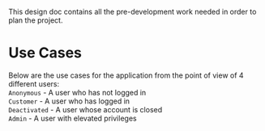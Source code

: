 This design doc contains all the pre-development work needed in order to plan the project.

# Use Cases
Below are the use cases for the application from the point of view of 4 different users:  
`Anonymous` - A user who has not logged in  
`Customer` - A user who has logged in  
`Deactivated` - A user whose account is closed  
`Admin` - A user with elevated privileges
